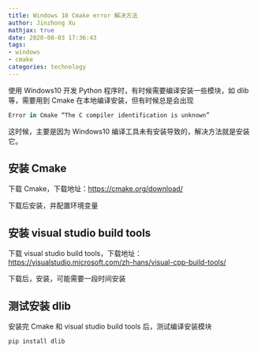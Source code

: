 ```yaml
---
title: Windows 10 Cmake error 解决方法
author: Jinzhong Xu
mathjax: true
date: 2020-08-03 17:36:43
tags:
- windows
- cmake
categories: technology
---
```


使用 Windows10 开发 Python 程序时，有时候需要编译安装一些模块，如 dlib 等，需要用到 Cmake 在本地编译安装，但有时候总是会出现

```powershell
Error in Cmake “The C compiler identification is unknown” 
```

<!--more-->

这时候，主要是因为 Windows10 编译工具未有安装导致的，解决方法就是安装它。

## 安装 Cmake

下载 Cmake，下载地址：https://cmake.org/download/

下载后安装，并配置环境变量

## 安装 visual studio build tools

下载 visual studio build tools，下载地址：https://visualstudio.microsoft.com/zh-hans/visual-cpp-build-tools/

下载后，安装，可能需要一段时间安装

## 测试安装 dlib

安装完 Cmake 和 visual studio build tools 后，测试编译安装模块

```powershell
pip install dlib
```

